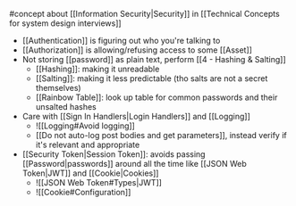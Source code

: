 #concept about [[Information Security|Security]] in [[Technical Concepts for system design interviews]]

- [[Authentication]] is figuring out who you're talking to
- [[Authorization]] is allowing/refusing access to some [[Asset]]
- Not storing [[password]] as plain text, perform [[4 - Hashing & Salting]]
  - [[Hashing]]: making it unreadable
  - [[Salting]]: making it less predictable (tho salts are not a secret themselves)
  - [[Rainbow Table]]: look up table for common passwords and their unsalted hashes
- Care with [[Sign In Handlers|Login Handlers]] and [[Logging]]
  - ![[Logging#Avoid logging]]
  - [[Do not auto-log post bodies and get parameters]], instead verify if it's relevant and appropriate
- [[Security Token|Session Token]]: avoids passing [[Password|passwords]] around all the time like [[JSON Web Token|JWT]] and [[Cookie|Cookies]]
  - ![[JSON Web Token#Types|JWT]]
  - ![[Cookie#Configuration]]
